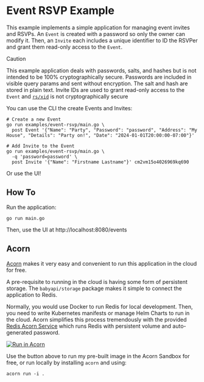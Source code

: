 # Event RSVP Example

This example implements a simple application for managing event invites and RSVPs. An `Event` is created with a password so only the owner can modify it. Then, an `Invite` each includes a unique identifier to ID the RSVPer and grant them read-only access to the `Event`.

> [!CAUTION]
> This example application deals with passwords, salts, and hashes but is not intended to be 100% cryptographically secure. Passwords are included in visible query params and sent without encryption. The salt and hash are stored in plain text. Invite IDs are used to grant read-only access to the `Event` and [`rs/xid`](https://github.com/rs/xid) is not cryptographically secure

 You can use the CLI the create Events and Invites:

```shell
# Create a new Event
go run examples/event-rsvp/main.go \
  post Event '{"Name": "Party", "Password": "password", "Address": "My House", "Details": "Party on!", "Date": "2024-01-01T20:00:00-07:00"}'

# Add Invite to the Event
go run examples/event-rsvp/main.go \
  -q 'password=password' \
  post Invite '{"Name": "Firstname Lastname"}' cm2vm15o4026969kq690
```

Or use the UI!


## How To

Run the application:
```shell
go run main.go
```

Then, use the UI at http://localhost:8080/events


## Acorn

[Acorn](https://www.acorn.io) makes it very easy and convenient to run this application in the cloud for free. 

A pre-requisite to running in the cloud is having some form of persistent storage. The `babyapi/storage` package makes it simple to connect the application to Redis.

Normally, you would use Docker to run Redis for local development. Then, you need to write Kubernetes manifests or manage Helm Charts to run in the cloud. Acorn simplifies this process tremendously with the provided [Redis Acorn Service](https://www.acorn.io/resources/tutorials/exploring-the-redis-acorn-service) which runs Redis with persistent volume and auto-generated password.

[![Run in Acorn](https://acorn.io/v1-ui/run/badge?image=ghcr.io+calvinmclean+babyapi-event-rsvp-acorn&ref=calvinmclean&style=for-the-badge&color=brightgreen)](https://acorn.io/run/ghcr.io/calvinmclean/babyapi-event-rsvp-acorn?ref=calvinmclean)

Use the button above to run my pre-built image in the Acorn Sandbox for free, or run locally by installing `acorn` and using:
```shell
acorn run -i .
```
